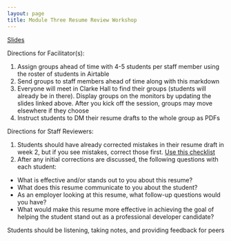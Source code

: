 ```yaml
---
layout: page
title: Module Three Resume Review Workshop
---
```


[Slides](https://docs.google.com/presentation/d/1QVsxi9TL1FQ7QL3w-FA_xnj8iCX095uUcnhJDRvqhiU/edit?usp=sharing)

Directions for Facilitator(s):

1. Assign groups ahead of time with 4-5 students per staff member using the roster of students in Airtable
2. Send groups to staff members ahead of time along with this markdown
3. Everyone will meet in Clarke Hall to find their groups (students will already be in there). Display groups on the monitors by updating the slides linked above. After you kick off the session, groups may move elsewhere if they choose
4. Instruct students to DM their resume drafts to the whole group as PDFs

Directions for Staff Reviewers:
1. Students should have already corrected mistakes in their resume draft in week 2, but if you see mistakes, correct those first. [Use this checklist](resume_review_checklist.md)
2. After any initial corrections are discussed, the following questions with each student:

* What is effective and/or stands out to you about this resume?
* What does this resume communicate to you about the student?
* As an employer looking at this resume, what follow-up questions would you have?
* What would make this resume more effective in achieving the goal of helping the student stand out as a professional developer candidate?

Students should be listening, taking notes, and providing feedback for peers

